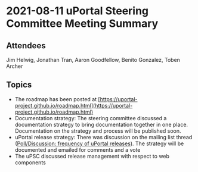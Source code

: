 # 2021-08-11 uPortal Steering Committee Meeting Summary

## Attendees

Jim Helwig, Jonathan Tran, Aaron Goodfellow, Benito Gonzalez, Toben Archer

## Topics

* The roadmap has been posted at [https://uportal-project.github.io/roadmap.html](https://uportal-project.github.io/roadmap.html)
* Documentation strategy: The steering committee discussed a documentation strategy to bring documentation together in one place. Documentation on the strategy and process will be published soon.
* uPortal release strategy: There was discussion on the mailing list thread ([Poll/Discussion: frequency of uPortal releases](https://groups.google.com/a/apereo.org/g/uportal-user/c/7pc6VJOwpXk)). The strategy will be documented and emailed for comments and a vote
* The uPSC discussed release management with respect to web components
